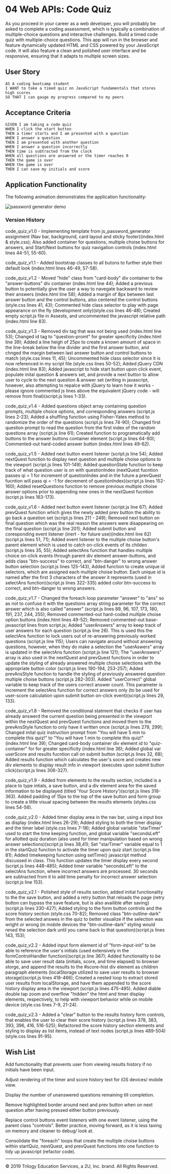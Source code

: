 # 04 Web APIs: Code Quiz

As you proceed in your career as a web developer, you will probably be asked to complete a coding assessment, which is typically a combination of multiple-choice questions and interactive challenges. Build a timed code quiz with multiple-choice questions. This app will run in the browser and feature dynamically updated HTML and CSS powered by your JavaScript code. It will also feature a clean and polished user interface and be responsive, ensuring that it adapts to multiple screen sizes.

## User Story

```
AS A coding bootcamp student
I WANT to take a timed quiz on JavaScript fundamentals that stores high scores
SO THAT I can gauge my progress compared to my peers
```

## Acceptance Criteria

```
GIVEN I am taking a code quiz
WHEN I click the start button
THEN a timer starts and I am presented with a question
WHEN I answer a question
THEN I am presented with another question
WHEN I answer a question incorrectly
THEN time is subtracted from the clock
WHEN all questions are answered or the timer reaches 0
THEN the game is over
WHEN the game is over
THEN I can save my initials and score
```
## Application Functionality

The following animation demonstrates the application functionality:

![password generator demo](./Assets/Coding-Quiz.gif)


### Version History

code_quiz_v1.0 - Implementing template from js_password_generator assignment (Nav bar, background, card layout and sticky footer)(index.html & style.css); Also added container for questions, multiple choise buttons for answers, and Start/Next buttons for quiz navigation controls (index.html lines 44-51, 55-60). 

code_quiz_v1.1 - Added bootstrap classes to all butons to further style their default look (index.html lines 46-49, 57-58).

code_quiz_v1.2 - Moved "hide" class from "card-body" div container to the "answer-buttons" div container (index.html line 44); Added a previous button to potentially give the user a way to navegate backward to review their answers (index.html line 58); Added a margin of 8px between last answer button and the control buttons, also centered the control buttons (style.css lines 41, 43); Commented hide class selector to play with page appearance on the fly (development only)(style.css lines 46-48); Created empty script.js file in Assests, and uncommented the javascript relative path (index.html line 83).

code_quiz_v1.3 - Removed div tag that was not being used (index.html line 53); Changed id tag to "question-promt" for greater specificity (index.html line 39); Added a line heigh of 25px to create a known amount of space in the line-break below the line divider and the first answer button, and chnged the margin between last answer button and control buttons to match (style.css lines 11, 45); Uncommented hide class selector since it is now referenced in my script file (style.css lines 50-52); Added jQuery CDN (index.html line 83); Added javascript to hide start button upon click event, populate inital question & answers set, and provide a next button to allow user to cycle to the next question & answer set (writing in javascript, however, also attempting to repalce with jQuery to learn how it works - please ignore commented js lines above the equivalent jQuery code - will remove from final)(script.js lines 1-33).

code_quiz_v1.4 - Added questions object array containing question prompts, multiple choice options, and corresponding answers (script.js lines 2-23); Added a shuffling function using Fisher–Yates method to randomize the order of the questions (script.js lines 74-90); Changed first question prompt to read the question from the first index of the random questions array (script.js line 61); Created function to programatically add buttons to the answer buttons container element (script.js lines 64-80); Commented-out hard-coded answer button (index.html lines 49-62).

code_quiz_v1.5 - Added next button event listener (script.js line 54); Added nextQuest function to display next question and multiple choise options to the viewport (script.js lines 101-149); Added questionState function to keep track of what question user is on with questionIndex (nextQuest fucntion passes qi = 1 for increment of questionIndex and in the future a prevQuest fucntion will pass qi = -1 for decrement of questionIndex)(script.js lines 152-160); Added resetQuestions function to remove previous multiple choise answer options prior to appending new ones in the nextQuest fucntion (script.js lines 163-173).

code_quiz_v1.6 - Added next button event listener (script.js line 67); Added prevQuest function which gives the newly added prev button the ability to go back a question set (script.js lines 211 - 249); Removed next button on final question which was the real reason the answers were disappearing on the final question (script.js line 201); Added submit button and coresponding event listener (inert - for future use)(index.html line 62)(script.js lines 51, 71); Added event listener to the multiple choise button's parent element which is used to catch on-click events of its childen (script.js lines 35, 55); Added selectAns function that handles multiple choice on-click events through parent div element answer-buttons, and adds class "btn-success" to correct, and "btn-danger" to wrong answer button selection (script.js lines 125-143), Added function to create unique id selectors, which are assigned each multiple choise button. Each unique id is named after the first 3 characters of the answer it represents (used in selectAns function)(script.js lines 322-335) added color btn-success to correct, and btn-danger to wrong answers.

code_quiz_v1.7 - Changed the foreach loop parameter "answer" to "ans" so as not to confuse it with the questions array string parameter for the correct answer which is also called "answer" (script.js lines 89, 96, 107, 173, 180, 191, 237, 244, 255); Removed commented-out hard-coded multiple choise option buttons (index.html lines 49-52); Removed commented-out base-javascript lines from script.js; Added "userAnswers" array to keep track of user answers for each question (script.js line 26). This is used this the selectAns function to lock users out of re-answering previously worked questions (script.js line 115); Users can navigate around without answering questions, however, when they do make a selection the "userAswers" array is updated in the selectAns function (script.js line 121); The "userAnswers" array is also used in the nextQuest and prevQuest functions in order to update the styling of already answered multiple choise selections with the appropriate button color (script.js lines 190-194, 253-257); Added prevAnsStyle function to handle the styling of previously answered question multiple choise buttons (script.js 282-303). Added "userCorrect" global variable to keep track of the users correct answer count. This parameter is increment the selectAns function for correct answers only (to be used for user-score calculation upon submit button on-click event)(script.js lines 29, 133).

code_quiz_v1.8 - Removed the conditional statment that checks if user has already answerd the current question being presented in the viewport within the nextQuest and prevQuest functions and moved them to the prevAnsStyle function to only have it written once (script.js lines 279, 299); Changed inital quiz instruction prompt from "You will have 5 min to complete this quiz!" to "You will have 1 min to complete this quiz!" (index.html line 39); Changed card-body container div element id to "quiz-container" for for greater specificity (index.html line 36); Added global var userScore and results fucntion call on submit button (script.js lines 32, 68); Added results function which calculates the user's socre and creates new div elements to display result info in viewport (executes upon submit button click)(script.js lines 306-327).

code_quiz_v1.9 - Added from elements to the results section, included is a place to type intials, a save button, and a div element area for the saved information to be displayed (titled 'Your Score History')(script.js lines 318-363). Added padding of 15px to the top of the save button and form group to create a little visual spacing between the results elements (styles.css lines 54-56).

code_quiz_v2.0 - Added timer display area in the nav bar, using a input box as display (index.html lines 26-29); Added styling to both the timer display and the timer label (style.css lines 7-18); Added global variable "starTimer" used to start the time keeping function, and global variable "secondsLeft" for allotted quiz duration (also used for timer manipulation based on wrong answer selections)(script.js lines 38,41); Set "starTimer" variable equal to 1 in the startQuiz function to activate the timer upon quiz start (script.js line 81); Added timekeeping function using setTime() javascript method discussed in class. This function updates the timer display every second (script.js lines 448-485); Added timer variable "secondsLeft" to the selectAns function, where incorrect answers are processed. 30 seconds are subtracted from it to add time penalty for incorrect answer selection (script.js line 153).

code_quiz_v2.1 - Polished style of results section, added initial functionality to the the save button, and added a retry button that reloads the page (retry button can bypass the save feature, but is also availible after saving)(script.js lines 330-427); Added styling to the form button controls and the score history section (style.css 70-82); Removed class "btn-outline-dark" from the selected answes in the quiz to better visualize if the selection was wright or wrong (in mobile devices the "btn-outline-dark" styling would rened the selection dark until you came back to that question)(script.js lines 143, 153);

code_quiz_v2.2 - Added input form element id of "form-input-init" to be able to reference the user's initials (used extensively in the formControlHandler function)(script.js line 367); Added functionality to be able to save user result data (initials, score, and time elapsed) to browser storge, and append the results to the #score-hist div element as children paragraph elements (localStorage utilized to save user results to browser storage)(script.js lines 418-466); Created a nested loop to extract stored user results from localStorage, and have them appended to the score history display area in the viewport (script.js lines 475-495). Added diable double tap zoom and overflow "hidden" the html and timer display elements, respectively, to help with viewport behavior while on mobile device (style.css lines 7-9, 21-24). 

code_quiz_v2.3 - Added a "clear" button to the results history form controls, that enables the user to clear their score history (script.js lines 378, 383, 393, 396, 416, 516-525); Refactored the score history section elements and styling to display as list items, instead of text nodes (script.js lines 489-504)(style.css lines 91-95).

## Wish List

Add fumctionality that prevents user from viewing results history if no initials have been input.

Adjust rendering of the timer and score history text for iOS devices/ mobile view.

Display the number of unanswered questions remaining till completion.

Remove highlighted border around next and prev button when on next question after having pressed either button previously.

Replace control buttons event listeners with one event listener, using the parent class "controls". Better practice, moving forward, as it is less taxing on memory and cleaner to debug/ look at.

Consolidate the "foreach" loops that create the multiple choise buttons within startQuiz, nextQuest, and prevQuest functions into one function to tidy up javascript (refactor code). 

- - -
© 2019 Trilogy Education Services, a 2U, Inc. brand. All Rights Reserved.
